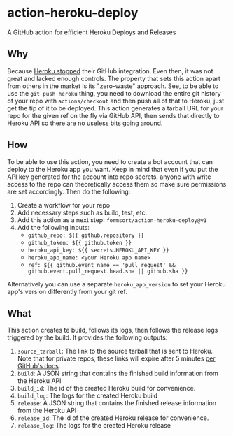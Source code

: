 # action-heroku-deploy

A GitHub action for efficient Heroku Deploys and Releases

## Why

Because [Heroku stopped](https://status.heroku.com/incidents/2413) their GitHub integration. Even then, it was not great and lacked enough controls.
The property that sets this action apart from others in the market is its "zero-waste" approach. See, to be able to use the `git push heroku` thing,
you need to download the entire git history of your repo with `actions/checkout` and then push all of that to Heroku, just get the tip of it to be
deployed. This action generates a tarball URL for your repo for the given ref on the fly via GitHub API, then sends that directly to Heroku API so
there are no useless bits going around.

## How

To be able to use this action, you need to create a bot account that can deploy to the Heroku app you want. Keep in mind that even if you put the
API key generated for the account into repo secrets, anyone with write access to the repo can theoretically access them so make sure permissions
are set accordingly. Then do the following:

1. Create a workflow for your repo
1. Add necessary steps such as build, test, etc.
1. Add this action as a next step: `formsort/action-heroku-deploy@v1`
1. Add the following inputs:
   - `github_repo: ${{ github.repository }}`
   - `github_token: ${{ github.token }}`
   - `heroku_api_key: ${{ secrets.HEROKU_API_KEY }}`
   - `heroku_app_name: <your Heroku app name>`
   - `ref: ${{ github.event_name == 'pull_request' && github.event.pull_request.head.sha || github.sha }}`

Alternatively you can use a separate `heroku_app_version` to set your Heroku app's version differently from your git ref.

## What

This action creates te build, follows its logs, then follows the release logs triggered by the build. It provides the following outputs:

1. `source_tarball`: The link to the source tarball that is sent to Heroku. Note that for private repos, these links will expire after 5 minutes [per GitHub's docs](https://docs.github.com/en/rest/repos/contents#download-a-repository-archive-tar).
1. `build`: A JSON string that contains the finished build information from the Heroku API
1. `build_id`: The id of the created Heroku build for convenience.
1. `build_log`: The logs for the created Heroku build
1. `release`: A JSON string that contains the finished release information from the Heroku API
1. `release_id`: The id of the created Heroku release for convenience.
1. `release_log`: The logs for the created Heroku release
